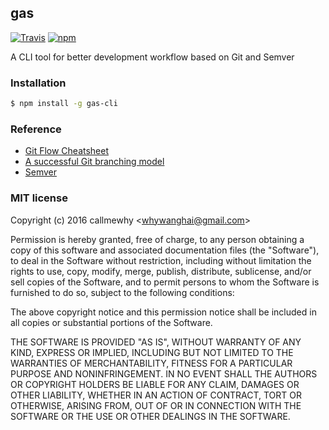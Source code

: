 ## gas
[![Travis](https://img.shields.io/travis/callmewhy/gas.svg)](https://travis-ci.org/callmewhy/gas)
[![npm](https://img.shields.io/npm/v/gas-cli.svg)](https://www.npmjs.com/package/gas-cli)

A CLI tool for better development workflow based on Git and Semver

### Installation
```bash
$ npm install -g gas-cli
```

### Reference
- [Git Flow Cheatsheet](http://danielkummer.github.io/git-flow-cheatsheet/)
- [A successful Git branching model](http://nvie.com/posts/a-successful-git-branching-model/)
- [Semver](http://semver.org/)

### MIT license
Copyright (c) 2016 callmewhy &lt;whywanghai@gmail.com&gt;

Permission is hereby granted, free of charge, to any person obtaining a copy
of this software and associated documentation files (the &quot;Software&quot;), to deal
in the Software without restriction, including without limitation the rights
to use, copy, modify, merge, publish, distribute, sublicense, and/or sell
copies of the Software, and to permit persons to whom the Software is
furnished to do so, subject to the following conditions:

The above copyright notice and this permission notice shall be included in
all copies or substantial portions of the Software.

THE SOFTWARE IS PROVIDED &quot;AS IS&quot;, WITHOUT WARRANTY OF ANY KIND, EXPRESS OR
IMPLIED, INCLUDING BUT NOT LIMITED TO THE WARRANTIES OF MERCHANTABILITY,
FITNESS FOR A PARTICULAR PURPOSE AND NONINFRINGEMENT. IN NO EVENT SHALL THE
AUTHORS OR COPYRIGHT HOLDERS BE LIABLE FOR ANY CLAIM, DAMAGES OR OTHER
LIABILITY, WHETHER IN AN ACTION OF CONTRACT, TORT OR OTHERWISE, ARISING FROM,
OUT OF OR IN CONNECTION WITH THE SOFTWARE OR THE USE OR OTHER DEALINGS IN
THE SOFTWARE.
